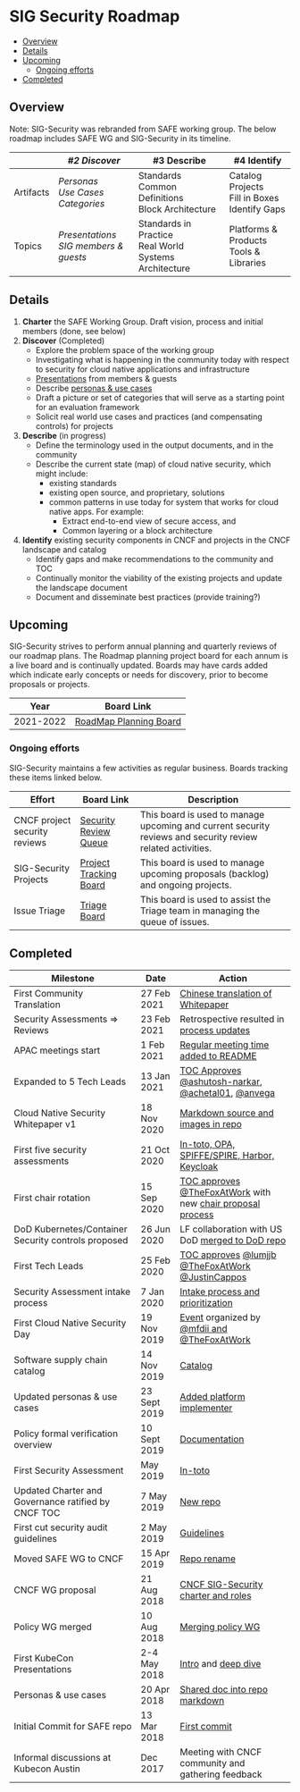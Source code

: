 # SIG Security Roadmap

* [Overview](#overview)
* [Details](#details)
* [Upcoming](#upcoming)
  * [Ongoing efforts](#ongoing-efforts)
* [Completed](completed)

## Overview
Note:  SIG-Security was rebranded from SAFE working group. The below roadmap
includes SAFE WG and SIG-Security in its timeline.

|     | <i> #2 Discover </i>| #3 Describe | #4 Identify
| --- | --- | --- | --- |
| Artifacts | <i> Personas<br/>Use Cases<br/>Categories </i> | Standards<br/>Common Definitions<br/>Block Architecture | Catalog Projects<br/>Fill in Boxes<br/>Identify Gaps
| Topics | <i> Presentations<br/>SIG members & guests </i> | Standards in Practice<br/>Real World Systems Architecture | Platforms & Products<br/>Tools & Libraries

## Details

1. **Charter** the SAFE Working Group. Draft vision, process and initial members
   (done, see below)
2. **Discover** (Completed)
   * Explore the problem space of the working group
   * Investigating what is happening in the community today with respect to security for cloud native applications and infrastructure
   * [Presentations](issues?utf8=%E2%9C%93&q=is%3Aclosed+is%3Aissue+label%3Ausecase-presentation+) from members & guests
   * Describe [personas & use cases](usecase-personas/)
   * Draft a picture or set of categories that will serve as a starting point for an evaluation framework
   * Solicit real world use cases and practices (and compensating controls) for projects
3. **Describe** (in progress)
   * Define the terminology used in the output documents, and in the community
   * Describe the current state (map) of cloud native security, which might include:
      * existing standards
      * existing open source, and proprietary, solutions
      * common patterns in use today for system that works for cloud native apps. For example:
        * Extract end-to-end view of secure access, and
        * Common layering or a block architecture
4. **Identify** existing security components in CNCF and projects in the CNCF landscape and catalog
   * Identify gaps and make recommendations to the community and TOC
   * Continually monitor the viability of the existing projects and update the landscape document
   * Document and disseminate best practices (provide training?)

## Upcoming

SIG-Security strives to perform annual planning and quarterly reviews of our
roadmap plans.  The Roadmap planning project board for each annum is a live
board and is continually updated.  Boards may have cards added which indicate
early concepts or needs for discovery, prior to become proposals or projects.

| Year | Board Link | 
| --- | --- | 
| 2021-2022 | [RoadMap Planning Board](https://github.com/cncf/sig-security/projects/4) |

### Ongoing efforts

SIG-Security maintains a few activities as regular business.  Boards tracking
these items linked below.

| Effort | Board Link | Description |
| --- | --- | -- |
| CNCF project security reviews | [Security Review Queue](https://github.com/cncf/sig-security/projects/2) | This board is used to manage upcoming and current security reviews and security review related activities. |
| SIG-Security Projects | [Project Tracking Board](https://github.com/cncf/sig-security/projects/1) | This board is used to manage upcoming proposals (backlog) and ongoing projects. |
| Issue Triage | [Triage Board](https://github.com/cncf/sig-security/projects/3) | This board is used to assist the Triage team in managing the queue of issues. |


## Completed

|   Milestone  | Date | Action
| --- | --- | --- |
| First Community Translation | 27 Feb 2021 | [Chinese translation of Whitepaper](https://github.com/cncf/sig-security/pull/471) |
| Security Assessments => Reviews | 23 Feb 2021 | Retrospective resulted in [process updates](https://github.com/cncf/sig-security/pull/488) |
| APAC meetings start | 1 Feb 2021 | [Regular meeting time added to README](https://github.com/cncf/sig-security/pull/518)
| Expanded to 5 Tech Leads | 13 Jan 2021 | [TOC Approves](https://lists.cncf.io/g/cncf-toc/topic/79052801#5599) [@ashutosh-narkar](https://github.com/ashutosh-narkar), [@achetal01](https://github.com/achetal01), [@anvega](https://github.com/anvega) |
| Cloud Native Security Whitepaper v1 | 18 Nov 2020 | [Markdown source and images in repo](https://github.com/cncf/sig-security/pull/452) |
| First five security assessments | 21 Oct 2020 | [In-toto, OPA, SPIFFE/SPIRE, Harbor, Keycloak](https://github.com/cncf/sig-security/issues/167) |
| First chair rotation | 15 Sep 2020 | [TOC approves](https://lists.cncf.io/g/cncf-toc/topic/77001316#5303) [@TheFoxAtWork](https://github.com/TheFoxAtWork) with new [chair proposal process](https://github.com/cncf/sig-security/pull/419/files)
| DoD Kubernetes/Container Security controls proposed | 26 Jun 2020 | LF collaboration with US DoD [merged to DoD repo](https://repo1.dso.mil/dsawg-devsecops/kubernetes-srg/k8-srg-artifacts/-/tree/master/linuxfoundation) |
| First Tech Leads  | 25 Feb 2020 | [TOC approves](https://lists.cncf.io/g/cncf-toc/topic/71341283#4198) [@lumjjb](https://github.com/lumjjb) [@TheFoxAtWork](https://github.com/TheFoxAtWork)  [@JustinCappos](https://github.com/JustinCappos) |
| Security Assessment intake process | 7 Jan 2020 | [Intake process and prioritization](https://github.com/cncf/sig-security/pull/296) |
| First Cloud Native Security Day | 19 Nov 2019 | [Event](https://events19.linuxfoundation.org/events/cloud-native-security-day-2019/) organized by [@mfdii and @TheFoxAtWork](https://github.com/cncf/sig-security/issues/209) |
| Software supply chain catalog  | 14 Nov 2019 | [Catalog](https://github.com/cncf/sig-security/pull/284) |
| Updated personas & use cases | 23 Sept 2019 | [Added platform implementer](https://github.com/cncf/sig-security/pull/246)
| Policy formal verification overview | 10 Sept 2019 | [Documentation](https://github.com/cncf/sig-security/pull/242)
| First Security Assessment | May 2019 | [In-toto](https://github.com/cncf/sig-security/pull/202)  |
| Updated Charter and Governance ratified by CNCF TOC |  7 May 2019 | [New repo](https://github.com/cncf/sig-security/tree/master/governance) |
| First cut security audit guidelines  | 2 May 2019 | [Guidelines](https://github.com/cncf/sig-security/pull/125) |
| Moved SAFE WG to CNCF  | 15 Apr 2019 | [Repo rename](https://github.com/cncf/sig-security/pull/148) |
| CNCF WG proposal | 21 Aug 2018 | [CNCF SIG-Security charter and roles](https://github.com/cncf/toc/pull/146) |
| Policy WG merged | 10 Aug 2018 | [Merging policy WG](https://github.com/cncf/sig-security/blob/master/policy-wg-merging.md)  |
| First KubeCon Presentations | 2-4 May 2018 | [Intro](https://kccnceu18.sched.com/event/ENw3/safe-wg-intro-jeyappragash-j-j-padmeio-ray-colline-google-any-skill-level) and [deep dive](https://kccnceu18.sched.com/event/ENw5/safe-wg-deep-dive-ray-colline-google-intermediate-skill-level) |
| Personas & use cases | 20 Apr 2018 | [Shared doc into repo markdown](https://github.com/cncf/sig-security/pull/16)
| Initial Commit for SAFE repo | 13 Mar 2018 | [First commit](https://github.com/cncf/sig-security/commit/fe999bd637456ade5e6cc8866d0db4107a0d9778) |
| Informal discussions at Kubecon Austin | Dec 2017 | Meeting with CNCF community and gathering feedback |
